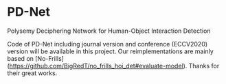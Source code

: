 # PD-Net
Polysemy Deciphering Network for Human-Object Interaction Detection

Code of PD-Net including  journal version and conference (ECCV2020) version will be available in this project. Our reimplementations are mainly based on [No-Frills] (https://github.com/BigRedT/no_frills_hoi_det#evaluate-model). Thanks for their great works. 
